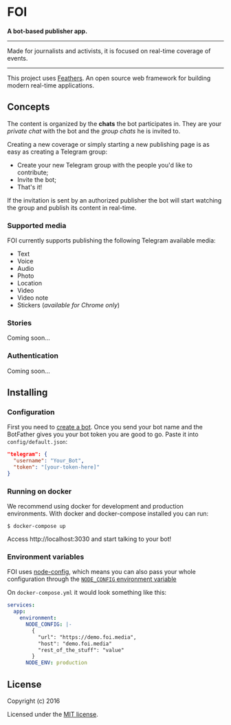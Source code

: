 # FOI

**A bot-based publisher app.**

---

Made for journalists and activists, it is focused on real-time coverage of events.

---

This project uses [Feathers](http://feathersjs.com). An open source web framework for building modern real-time applications.

## Concepts

The content is organized by the **chats** the bot participates in. They are your *private chat* with the bot and the *group chats* he is invited to.

Creating a new coverage or simply starting a new publishing page is as easy as creating a Telegram group:

 - Create your new Telegram group with the people you'd like to contribute;
 - Invite the bot;
 - That's it!

If the invitation is sent by an authorized publisher the bot will start watching the group and publish its content in real-time.

### Supported media

FOI currently supports publishing the following Telegram available media:

 - Text
 - Voice
 - Audio
 - Photo
 - Location
 - Video
 - Video note
 - Stickers (*available for Chrome only*)

### Stories

Coming soon...

### Authentication

Coming soon...

## Installing

### Configuration

First you need to [create a bot](https://telegram.me/botfather). Once you send your bot name and the BotFather gives you your bot token you are good to go. Paste it into `config/default.json`:

```json
"telegram": {
  "username": "Your_Bot",
  "token": "[your-token-here]"
}
```

### Running on docker

We recommend using docker for development and production environments. With docker and docker-compose installed you can run:

```
$ docker-compose up
```

Access http://localhost:3030 and start talking to your bot!

### Environment variables

FOI uses [node-config](https://github.com/lorenwest/node-config), which means you can also pass your whole configuration through the [`NODE_CONFIG` environment variable](https://github.com/lorenwest/node-config/wiki/Environment-Variables#node_config)

On `docker-compose.yml` it would look something like this:

```yaml
services:
  app:
    environment:
      NODE_CONFIG: |-
        {
          "url": "https://demo.foi.media",
          "host": "demo.foi.media"
          "rest_of_the_stuff": "value"
        }
      NODE_ENV: production
```

## License

Copyright (c) 2016

Licensed under the [MIT license](LICENSE).
